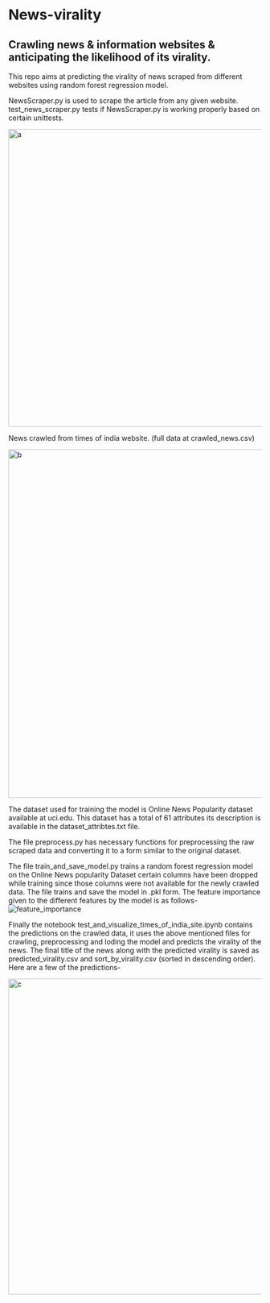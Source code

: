 # News-virality
## Crawling news & information websites & anticipating the likelihood of its virality.

This repo aims at predicting the virality of news scraped from different websites using random forest regression model.

NewsScraper.py is used to scrape the article from any given website.
test_news_scraper.py tests if NewsScraper.py is working properly based on certain unittests.

<img width="591" alt="a" src="https://user-images.githubusercontent.com/43816262/80425800-011f7480-8902-11ea-8ce4-54f24f9ad963.png">

News crawled from times of india website. (full data at crawled_news.csv)

<img width="692" alt="b" src="https://user-images.githubusercontent.com/43816262/80426212-e6013480-8902-11ea-9595-b78b3e4f62b2.png">


The dataset used for training the model is Online News Popularity dataset available at uci.edu. This dataset has a total of 61 attributes its description is available in the dataset_attribtes.txt file.


The file preprocess.py has necessary functions for preprocessing the raw scraped data and converting it to a form similar to the original dataset.

The file train_and_save_model.py trains a random forest regression model on the Online News popularity Dataset certain columns have been dropped while training since those columns were not available for the newly crawled data. The file trains and save the model in .pkl form. The feature importance given to the different features by the model is as follows-
![feature_importance](https://user-images.githubusercontent.com/43816262/80426848-388f2080-8904-11ea-8ecf-c01397659284.png)

Finally the notebook test_and_visualize_times_of_india_site.ipynb contains the predictions on the crawled data, it uses the above mentioned files for crawling, preprocessing and loding the model and predicts the virality of the news. The final title of the news along with the predicted virality is saved as predicted_virality.csv and sort_by_virality.csv (sorted in descending order).
Here are a few of the predictions-

<img width="627" alt="c" src="https://user-images.githubusercontent.com/43816262/80427189-d1be3700-8904-11ea-99c9-065bbdb447ea.png">



